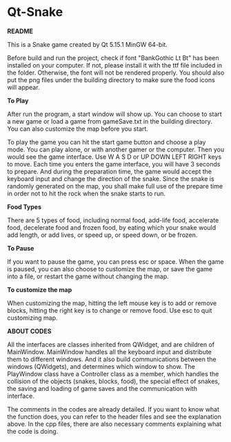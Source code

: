 # Qt-Snake
**README**

This is a Snake game created by Qt 5.15.1 MinGW 64-bit.

Before build and run the project, check if font "BankGothic Lt Bt" has been installed on your computer. If not, please install it with the ttf file included in the folder.  Otherwise, the font will not be rendered properly. You should also put the png files under the building directory to make sure the food icons will appear.

**To Play**

After run the program, a start window will show up. You can choose to start a new game or load a game from gameSave.txt in the building directory. You can also customize the map before you start.

To play the game you can hit the start game button and choose a play mode. You can play alone, or with another gamer or the computer. Then you would see the game interface. Use W A S D or UP DOWN LEFT RIGHT keys to move. Each time you enters the game interface, you will have 3 seconds to prepare. And during the preparation time, the game would accept the keyboard input and change the direction of the snake. Since the snake is randomly generated on the map, you shall make full use of the prepare time in order not to hit the rock when the snake starts to run.

**Food Types**

There are 5 types of food, including normal food, add-life food, accelerate food, decelerate food and frozen food, by eating which your snake would add length, or add lives, or speed up, or speed down, or be frozen.

**To Pause**

If you want to pause the game, you can press esc or space. When the game is paused, you can also choose to customize the map, or save the game into a file, or restart the game without changing the map. 

**To customize the map**

When customizing the map, hitting the left mouse key is to add or remove blocks, hitting the right key is to change or remove food. Use esc to quit customizing map.




**ABOUT CODES**

All the interfaces are classes inherited from QWidget, and are children of MainWindow. MainWindow handles all the keyboard input and distribute them to different windows. And it also build communications between the windows (QWidgets), and determines which window to show. The PlayWindow class have a Controller class as a member, which handles the collision of the objects (snakes, blocks, food), the special effect of snakes, the saving and loading of game saves and the communication with interface.

The comments in the codes are already detailed. If you want to know what the function does, you can refer to the header files and see the explanation above. In the cpp files, there are also necessary comments explaining what the code is doing.
